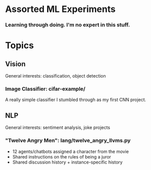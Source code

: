 # Assorted ML Experiments
### Learning through doing. I'm no expert in this stuff.

# Topics

## Vision
General interests: classification, object detection

### Image Classifier: cifar-example/
A really simple classifier I stumbled through as my first CNN project.

## NLP
General interests: sentiment analysis, joke projects

### "Twelve Angry Men": lang/twelve_angry_llvms.py
* 12 agents/chatbots assigned a character from the movie  
* Shared instructions on the rules of being a juror  
* Shared discussion history + instance-specific history